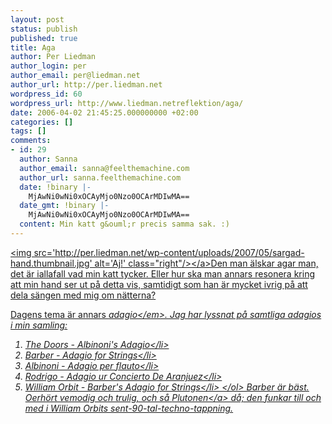 ```yaml
---
layout: post
status: publish
published: true
title: Aga
author: Per Liedman
author_login: per
author_email: per@liedman.net
author_url: http://per.liedman.net
wordpress_id: 60
wordpress_url: http://www.liedman.netreflektion/aga/
date: 2006-04-02 21:45:25.000000000 +02:00
categories: []
tags: []
comments:
- id: 29
  author: Sanna
  author_email: sanna@feelthemachine.com
  author_url: sanna.feelthemachine.com
  date: !binary |-
    MjAwNi0wNi0xOCAyMjo0Nzo0OCArMDIwMA==
  date_gmt: !binary |-
    MjAwNi0wNi0xOCAyMjo0Nzo0OCArMDIwMA==
  content: Min katt g&ouml;r precis samma sak. :)
---
```

<a href='http:&#47;&#47;per.liedman.net&#47;wp-content&#47;uploads&#47;2007&#47;05&#47;sargad-hand.jpg' title='Aj!'><img src='http:&#47;&#47;per.liedman.net&#47;wp-content&#47;uploads&#47;2007&#47;05&#47;sargad-hand.thumbnail.jpg' alt='Aj!' class="right"&#47;><&#47;a>Den man &auml;lskar agar man, det &auml;r iallafall vad min katt tycker. Eller hur ska man annars resonera kring att min hand ser ut p&aring; detta vis, samtidigt som han &auml;r mycket ivrig p&aring; att dela s&auml;ngen med mig om n&auml;tterna?

Dagens tema &auml;r annars <em>adagio<&#47;em>. Jag har lyssnat p&aring; samtliga adagios i min samling:
<ol>
	<li>The Doors - Albinoni's Adagio<&#47;li>
	<li>Barber - Adagio for Strings<&#47;li>
	<li>Albinoni - Adagio per flauto<&#47;li>
	<li>Rodrigo - Adagio ur Concierto De Aranjuez<&#47;li>
	<li>William Orbit - Barber's Adagio for Strings<&#47;li>
<&#47;ol>
Barber &auml;r b&auml;st. Oerh&ouml;rt vemodig och trulig, och s&aring; <a href="http:&#47;&#47;imdb.com&#47;title&#47;tt0091763&#47;?fr=c2l0ZT1kZnx0dD0xfGZiPXV8cG49MHxrdz0xfHE9cGxhdG9vbnxmdD0xfG14PTIwfGxtPTUwMHxjbz0xfGh0bWw9MXxubT0x;fc=1;ft=20;fm=1">Plutonen<&#47;a> d&aring;; den funkar till och med i William Orbits sent-90-tal-techno-tappning.
